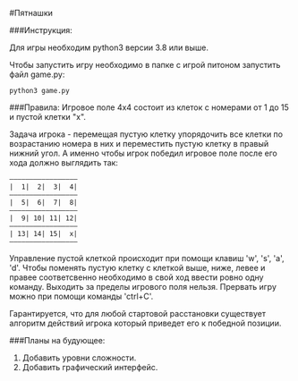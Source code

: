 #Пятнашки

###Инструкция:

Для игры необходим python3 версии 3.8 или выше. 

Чтобы запустить игру необходимо в папке с игрой питоном запустить файл game.py:
```
python3 game.py
```
###Правила:
Игровое поле 4x4 состоит из клеток с номерами от 1 до 15 и пустой клетки "x". 

Задача игрока - перемещая пустую клетку упорядочить все клетки по возрастанию номера в них
и переместить пустую клетку в правый нижний угол. А именно чтобы игрок победил
игровое поле после его хода должно выглядить так:
```
—————————————————
|  1|  2|  3|  4|
—————————————————
|  5|  6|  7|  8|
—————————————————
|  9| 10| 11| 12|
—————————————————
| 13| 14| 15|  x|
—————————————————
```
Управление пустой клеткой происходит при помощи клавиш 'w', 's', 'a', 'd'.
Чтобы поменять пустую клетку с клеткой выше, ниже, левее и правее соответсвенно необходимо в свой ход ввести ровно одну команду.
Выходить за пределы игрового поля нельзя.
Прервать игру можно при помощи команды 'ctrl+C'.

Гарантируется, что для любой стартовой расстановки существует алгоритм действий игрока который приведет его к победной позиции.

###Планы на будующее:
1) Добавить уровни сложности.
2) Добавить графический интерфейс. 